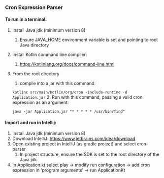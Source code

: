 ### Cron Expression Parser

#### To run in a terminal:

1. Install Java jdk (minimum version 8)
   1. Ensure JAVA_HOME environment variable is set and pointing to root Java directory
2. Install Kotlin command line compiler:
   1. https://kotlinlang.org/docs/command-line.html
3. From the root directory
   1. compile into a jar with this command:
   
    `kotlinc src/main/kotlin/org/cron -include-runtime -d Application.jar`
   2. Run with this command, passing a valid cron expression as an argument:

   `java -jar Application.jar "* * * * * /usr/bin/find"`

#### Import and run in Intellij:
1. Install Java jdk (minimum version 8)
2. Download IntelliJ: https://www.jetbrains.com/idea/download
3. Open existing project in IntelliJ (as gradle project) and select cron-parser 
   1. In project structure, ensure the SDK is set to the root directory of the Java jdk
4. In Application.kt select play -> modify run configuration -> add cron expression in 'program arguments' -> run ApplicationKt
